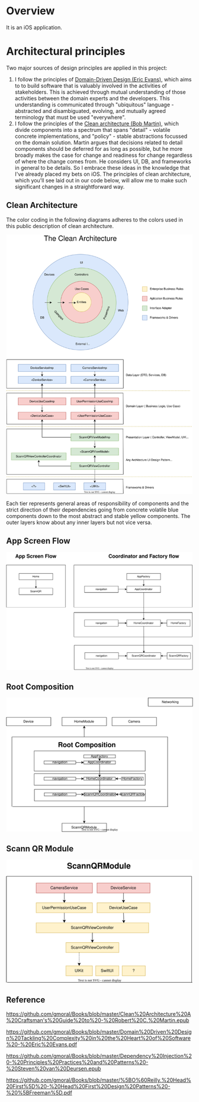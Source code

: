 # Overview
It is an iOS application.

# Architectural principles
Two major sources of design principles are applied in this project:
1. I follow the principles of [Domain-Driven Design (Eric Evans)](https://www.amazon.com/Domain-Driven-Design-Tackling-Complexity-Software/dp/0321125215/ref=sr_1_1?keywords=domain+driven+design&qid=1668685151&sprefix=domain+d%2Caps%2C121&sr=8-1), which aims to to build software that is valuably involved in the activities of stakeholders. This is achieved through mutual understanding of those activities between the domain experts and the developers. This understanding is communicated through "ubiquitous" language - abstracted and disambiguated, evolving, and mutually agreed terminology that must be used "everywhere".
2. I follow the principles of the [Clean architecture (Bob Martin)](https://www.amazon.com/Clean-Architecture-Craftsmans-Software-Structure/dp/0134494164/ref=sr_1_1?crid=371MA00V3KH4J&keywords=clean+architecture&qid=1668680765&sprefix=clean+architecture%2Caps%2C88&sr=8-1), which divide components into a spectrum that spans "detail" - volatile concrete implementations, and "policy" - stable abstractions focussed on the domain solution. Martin argues that decisions related to detail components should be deferred for as long as possible, but he more broadly makes the case for change and readiness for change regardless of where the change comes from. He considers UI, DB, and frameworks in general to be details. So I embrace these ideas in the knowledge that I've already placed my bets on iOS. The principles of clean architecture, which you'll see laid out in our code below, will allow me to make such significant changes in a straightforward way.

## Clean Architecture
The color coding in the following diagrams adheres to the colors used in this public description of clean architecture. 

![Class](./README_files/clean_architecture.svg?raw=true "Clean architecture")

Each tier represents general areas of responsibility of components and the strict direction of their dependencies going from concrete volatile blue components down to the most abstract and stable yellow components. The outer layers know about any inner layers but not vice versa.

## App Screen Flow

![Class](./README_files/app_screen_flow.svg?raw=true "App Screen Flow")

## Root Composition

![Class](./README_files/root_composition.svg?raw=true "Root Composition")

## Scann QR Module

![Class](./README_files/scann_qr_module.svg?raw=true "Scann QR Module")

## Reference

https://github.com/gmoral/Books/blob/master/Clean%20Architecture%20A%20Craftsman's%20Guide%20to%20-%20Robert%20C.%20Martin.epub

https://github.com/gmoral/Books/blob/master/Domain%20Driven%20Design%20Tackling%20Complexity%20in%20the%20Heart%20of%20Software%20-%20Eric%20Evans.pdf

https://github.com/gmoral/Books/blob/master/Dependency%20Injection%20-%20Principles%20Practices%20and%20Patterns%20-%20Steven%20van%20Deursen.epub

https://github.com/gmoral/Books/blob/master/%5BO%60Reilly.%20Head%20First%5D%20-%20Head%20First%20Design%20Patterns%20-%20%5BFreeman%5D.pdf